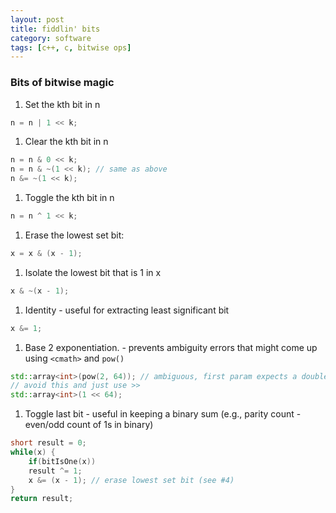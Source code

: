 ```yaml
---
layout: post
title: fiddlin' bits
category: software
tags: [c++, c, bitwise ops]
---
```


### Bits of bitwise magic


1. Set the kth bit in n
```cpp
n = n | 1 << k;
```

1. Clear the kth bit in n
```cpp
n = n & 0 << k;
n = n & ~(1 << k); // same as above
n &= ~(1 << k);
```

1. Toggle the kth bit in n
```cpp
n = n ^ 1 << k;
```

1. Erase the lowest set bit:
```cpp
x = x & (x - 1);
```

1. Isolate the lowest bit that is 1 in x
```cpp
x & ~(x - 1);
```
1. Identity - useful for extracting least significant bit
```cpp
x &= 1;
```
1. Base 2 exponentiation. - prevents ambiguity errors that might come up using `<cmath>` and `pow()`
```cpp
std::array<int>(pow(2, 64)); // ambiguous, first param expects a double
// avoid this and just use >>
std::array<int>(1 << 64);
```

1. Toggle last bit - useful in keeping a binary sum (e.g., parity count - even/odd count of 1s in binary)

```cpp
short result = 0;
while(x) {
    if(bitIsOne(x))
	result ^= 1;
	x &= (x - 1); // erase lowest set bit (see #4)
}
return result;
```


